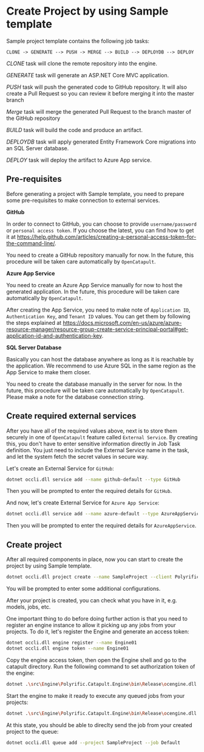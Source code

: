# Create Project by using Sample template

Sample project template contains the following job tasks:

```
CLONE -> GENERATE --> PUSH -> MERGE --> BUILD --> DEPLOYDB --> DEPLOY
```

_CLONE_ task will clone the remote repository into the engine.

_GENERATE_ task will generate an ASP.NET Core MVC application.

_PUSH_ task will push the generated code to GitHub repository. It will also create a Pull Request so you can review it before merging it into the master branch

_Merge_ task will merge the generated Pull Request to the branch master of the GitHub repository

_BUILD_ task will build the code and produce an artifact.

_DEPLOYDB_ task will apply generated Entity Framework Core migrations into an SQL Server database.

_DEPLOY_ task will deploy the artifact to Azure App service.

## Pre-requisites

Before generating a project with Sample template, you need to prepare some pre-requisites to make connection to external services.

**GitHub**

In order to connect to GitHub, you can choose to provide `username/password` or `personal access token`. If you choose the latest, you can find how to get it at https://help.github.com/articles/creating-a-personal-access-token-for-the-command-line/.

You need to create a GitHub repository manually for now. In the future, this procedure will be taken care automatically by `OpenCatapult`.

**Azure App Service**

You need to create an Azure App Service manually for now to host the generated application. In the future, this procedure will be taken care automatically by `OpenCatapult`.

After creating the App Service, you need to make note of `Application ID`, `Authentication Key`, and `Tenant ID` values. You can get them by following the steps explained at https://docs.microsoft.com/en-us/azure/azure-resource-manager/resource-group-create-service-principal-portal#get-application-id-and-authentication-key.

**SQL Server Database**

Basically you can host the database anywhere as long as it is reachable by the application. We recommend to use Azure SQL in the same region as the App Service to make them closer.

You need to create the database manually in the server for now. In the future, this procedure will be taken care automatically by `OpenCatapult`. Please make a note for the database connection string.

## Create required external services

After you have all of the required values above, next is to store them securely in one of `OpenCatapult` feature called `External Service`. By creating this, you don't have to enter sensitive information directly in Job Task definition. You just need to include the External Service name in the task, and let the system fetch the secret values in secure way.

Let's create an External Service for `GitHub`:

```sh
dotnet occli.dll service add --name github-default --type GitHub
```

Then you will be prompted to enter the required details for `GitHub`.

And now, let's create External Service for `Azure App Service`:

```sh
dotnet occli.dll service add --name azure-default --type AzureAppService
```

Then you will be prompted to enter the required details for `AzureAppService`.

## Create project

After all required components in place, now you can start to create the project by using Sample template.

```sh
dotnet occli.dll project create --name SampleProject --client Polyrific --template sample
```

You will be prompted to enter some additional configurations.

After your project is created, you can check what you have in it, e.g. models, jobs, etc.

One important thing to do before doing further action is that you need to register an engine instance to allow it picking up any jobs from your projects. To do it, let's register the Engine and generate an access token:

```sh
dotnet occli.dll engine register --name Engine01
dotnet occli.dll engine token --name Engine01
```

Copy the engine access token, then open the Engine shell and go to the catapult directory. Run the following command to set authorization token of the engine:

```sh
dotnet .\src\Engine\Polyrific.Catapult.Engine\bin\Release\ocengine.dll config set -n AuthorizationToken -v <paste the token here>
```

Start the engine to make it ready to execute any queued jobs from your projects:

```sh
dotnet .\src\Engine\Polyrific.Catapult.Engine\bin\Release\ocengine.dll start
```

At this state, you should be able to direclty send the job from your created project to the queue:

```sh
dotnet occli.dll queue add --project SampleProject --job Default
```